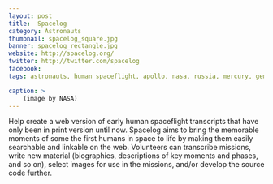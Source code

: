 ```yaml
---
layout: post
title:  Spacelog
category: Astronauts
thumbnail: spacelog_square.jpg
banner: spacelog_rectangle.jpg
website: http://spacelog.org/
twitter: http://twitter.com/spacelog
facebook: 
tags: astronauts, human spaceflight, apollo, nasa, russia, mercury, gemini, mission control,

caption: >
    (image by NASA)
---
```

Help create a web version of early human spaceflight transcripts that have only been in print version until now. Spacelog aims to bring the memorable moments of some the first humans in space to life by making them easily searchable and linkable on the web. Volunteers can transcribe missions, write new material (biographies, descriptions of key moments and phases, and so on), select images for use in the missions, and/or develop the source code further.